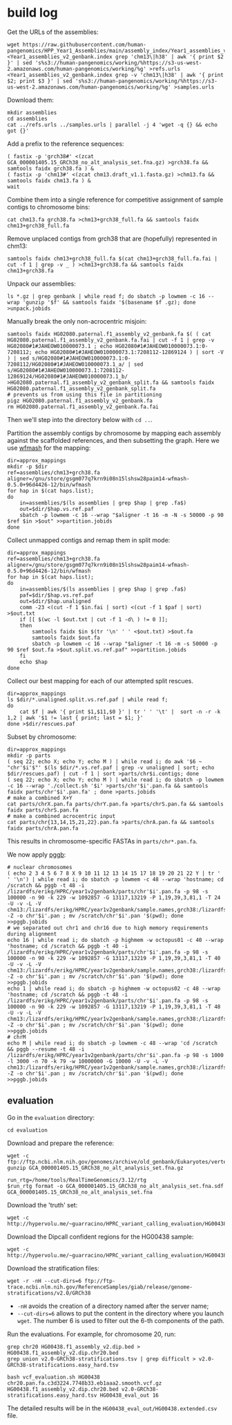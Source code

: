 # build log

Get the URLs of the assemblies:

```
wget https://raw.githubusercontent.com/human-pangenomics/HPP_Year1_Assemblies/main/assembly_index/Year1_assemblies_v2_genbank.index
<Year1_assemblies_v2_genbank.index grep 'chm13\|h38' | awk '{ print $2 }' | sed 's%s3://human-pangenomics/working/%https://s3-us-west-2.amazonaws.com/human-pangenomics/working/%g' >refs.urls
<Year1_assemblies_v2_genbank.index grep -v 'chm13\|h38' | awk '{ print $2; print $3 }' | sed 's%s3://human-pangenomics/working/%https://s3-us-west-2.amazonaws.com/human-pangenomics/working/%g' >samples.urls
```

Download them:

```
mkdir assemblies
cd assemblies
cat ../refs.urls ../samples.urls | parallel -j 4 'wget -q {} && echo got {}'
```

Add a prefix to the reference sequences:

```
( fastix -p 'grch38#' <(zcat GCA_000001405.15_GRCh38_no_alt_analysis_set.fna.gz) >grch38.fa && samtools faidx grch38.fa ) &
( fastix -p 'chm13#' <(zcat chm13.draft_v1.1.fasta.gz) >chm13.fa && samtools faidx chm13.fa ) &
wait
```

Combine them into a single reference for competitive assignment of sample contigs to chromosome bins:

```
cat chm13.fa grch38.fa >chm13+grch38_full.fa && samtools faidx chm13+grch38_full.fa
```

Remove unplaced contigs from grch38 that are (hopefully) represented in chm13:

```
samtools faidx chm13+grch38_full.fa $(cat chm13+grch38_full.fa.fai | cut -f 1 | grep -v _ ) >chm13+grch38.fa && samtools faidx chm13+grch38.fa
```

Unpack our assemblies:

```
ls *.gz | grep genbank | while read f; do sbatch -p lowmem -c 16 --wrap 'gunzip '$f' && samtools faidx '$(basename $f .gz); done >unpack.jobids
```

Manually break the only non-acrocentric misjoin:

```
samtools faidx HG02080.paternal.f1_assembly_v2_genbank.fa $( ( cat HG02080.paternal.f1_assembly_v2_genbank.fa.fai | cut -f 1 | grep -v HG02080#1#JAHEOW010000073.1 ; echo HG02080#1#JAHEOW010000073.1:0-7208112; echo HG02080#1#JAHEOW010000073.1:7208112-12869124 ) | sort -V ) | sed s/HG02080#1#JAHEOW010000073.1:0-7208112/HG02080#1#JAHEOW010000073.1_a/ | sed s/HG02080#1#JAHEOW010000073.1:7208112-12869124/HG02080#1#JAHEOW010000073.1_b/  >HG02080.paternal.f1_assembly_v2_genbank_split.fa && samtools faidx HG02080.paternal.f1_assembly_v2_genbank_split.fa
# prevents us from using this file in partitioning
pigz HG02080.paternal.f1_assembly_v2_genbank.fa
rm HG02080.paternal.f1_assembly_v2_genbank.fa.fai
```

Then we'll step into the directory below with `cd ..`.

Partition the assembly contigs by chromosome by mapping each assembly against the scaffolded references, and then subsetting the graph. Here we use [wfmash](https://github.com/ekg/wfmash) for the mapping:

```
dir=approx_mappings
mkdir -p $dir
ref=assemblies/chm13+grch38.fa
aligner=/gnu/store/gsgm077q7krn9i08n15lshsw28paim14-wfmash-0.5.0+96d4426-12/bin/wfmash
for hap in $(cat haps.list);
do
    in=assemblies/$(ls assemblies | grep $hap | grep .fa$)
    out=$dir/$hap.vs.ref.paf
    sbatch -p lowmem -c 16 --wrap "$aligner -t 16 -m -N -s 50000 -p 90 $ref $in >$out" >>partition.jobids
done
```

Collect unmapped contigs and remap them in split mode:

```
dir=approx_mappings
ref=assemblies/chm13+grch38.fa
aligner=/gnu/store/gsgm077q7krn9i08n15lshsw28paim14-wfmash-0.5.0+96d4426-12/bin/wfmash  
for hap in $(cat haps.list);
do
    in=assemblies/$(ls assemblies | grep $hap | grep .fa$)
    paf=$dir/$hap.vs.ref.paf
    out=$dir/$hap.unaligned
    comm -23 <(cut -f 1 $in.fai | sort) <(cut -f 1 $paf | sort) >$out.txt
    if [[ $(wc -l $out.txt | cut -f 1 -d\ ) != 0 ]];
    then 
        samtools faidx $in $(tr '\n' ' ' <$out.txt) >$out.fa
        samtools faidx $out.fa
        sbatch -p lowmem -c 16 --wrap "$aligner -t 16 -m -s 50000 -p 90 $ref $out.fa >$out.split.vs.ref.paf" >>partition.jobids
    fi
    echo $hap
done
```

Collect our best mapping for each of our attempted split rescues.

```
dir=approx_mappings
ls $dir/*.unaligned.split.vs.ref.paf | while read f;
do
    cat $f | awk '{ print $1,$11,$0 }' | tr ' ' '\t' |  sort -n -r -k 1,2 | awk '$1 != last { print; last = $1; }'
done >$dir/rescues.paf
```

Subset by chromosome:

```
dir=approx_mappings
mkdir -p parts
( seq 22; echo X; echo Y; echo M ) | while read i; do awk '$6 ~ "chr'$i'$"' $(ls $dir/*.vs.ref.paf | grep -v unaligned | sort; echo $dir/rescues.paf) | cut -f 1 | sort >parts/chr$i.contigs; done
( seq 22; echo X; echo Y; echo M ) | while read i; do sbatch -p lowmem -c 16 --wrap './collect.sh '$i' >parts/chr'$i'.pan.fa && samtools faidx parts/chr'$i'.pan.fa' ; done >parts.jobids
# make a combined X+Y
cat parts/chrX.pan.fa parts/chrY.pan.fa >parts/chrS.pan.fa && samtools faidx parts/chrS.pan.fa
# make a combined acrocentric input
cat parts/chr{13,14,15,21,22}.pan.fa >parts/chrA.pan.fa && samtools faidx parts/chrA.pan.fa
```

This results in chromosome-specific FASTAs in `parts/chr*.pan.fa`.

We now apply [pggb](https://github.com/pangenome/pggb):

```
# nuclear chromosomes
( echo 2 3 4 5 6 7 8 X 9 10 11 12 13 14 15 17 18 19 20 21 22 Y | tr ' ' '\n') | while read i; do sbatch -p lowmem -c 48 --wrap 'hostname; cd /scratch && pggb -t 48 -i /lizardfs/erikg/HPRC/year1v2genbank/parts/chr'$i'.pan.fa -p 98 -s 100000 -n 90 -k 229 -w 1092857 -G 13117,13219 -P 1,19,39,3,81,1 -T 24 -U -v -L -V chm13:/lizardfs/erikg/HPRC/year1v2genbank/sample.names,grch38:/lizardfs/erikg/HPRC/year1v2genbank/sample.names -Z -o chr'$i'.pan ; mv /scratch/chr'$i'.pan '$(pwd); done >>pggb.jobids
# we separated out chr1 and chr16 due to high memory requirements during alignment
echo 16 | while read i; do sbatch -p highmem -w octopus01 -c 40 --wrap 'hostname; cd /scratch && pggb -t 40 -i /lizardfs/erikg/HPRC/year1v2genbank/parts/chr'$i'.pan.fa -p 98 -s 100000 -n 90 -k 229 -w 1092857 -G 13117,13219 -P 1,19,39,3,81,1 -T 40 -U -v -L -V chm13:/lizardfs/erikg/HPRC/year1v2genbank/sample.names,grch38:/lizardfs/erikg/HPRC/year1v2genbank/sample.names -Z -o chr'$i'.pan ; mv /scratch/chr'$i'.pan '$(pwd); done >>pggb.jobids
echo 1 | while read i; do sbatch -p highmem -w octopus02 -c 48 --wrap 'hostname; cd /scratch && pggb -t 48 -i /lizardfs/erikg/HPRC/year1v2genbank/parts/chr'$i'.pan.fa -p 98 -s 100000 -n 90 -k 229 -w 1092857 -G 13117,13219 -P 1,19,39,3,81,1 -T 48 -U -v -L -V chm13:/lizardfs/erikg/HPRC/year1v2genbank/sample.names,grch38:/lizardfs/erikg/HPRC/year1v2genbank/sample.names -Z -o chr'$i'.pan ; mv /scratch/chr'$i'.pan '$(pwd); done >>pggb.jobids
# chrM
echo M | while read i; do sbatch -p lowmem -c 48 --wrap 'cd /scratch && pggb --resume -t 48 -i /lizardfs/erikg/HPRC/year1v2genbank/parts/chr'$i'.pan.fa -p 98 -s 1000 -l 3000 -n 70 -k 79 -w 10000000 -G 10000 -U -v -L -V chm13:/lizardfs/erikg/HPRC/year1v2genbank/sample.names,grch38:/lizardfs/erikg/HPRC/year1v2genbank/sample.names -Z -o chr'$i'.pan ; mv /scratch/chr'$i'.pan '$(pwd); done >>pggb.jobids
```

## evaluation

Go in the `evaluation` directory:

```
cd evaluation
```

Download and prepare the reference:

```
wget -c ftp://ftp.ncbi.nlm.nih.gov/genomes/archive/old_genbank/Eukaryotes/vertebrates_mammals/Homo_sapiens/GRCh38/seqs_for_alignment_pipelines/GCA_000001405.15_GRCh38_no_alt_analysis_set.fna.gz
gunzip GCA_000001405.15_GRCh38_no_alt_analysis_set.fna.gz

run_rtg=/home/tools/RealTimeGenomics/3.12/rtg
$run_rtg format -o GCA_000001405.15_GRCh38_no_alt_analysis_set.fna.sdf GCA_000001405.15_GRCh38_no_alt_analysis_set.fna
```

Download the 'truth' set:

```
wget -c http://hypervolu.me/~guarracino/HPRC_variant_calling_evaluation/HG00438.GRCh38_no_alt.deepvariant.vcf.gz
```

Download the Dipcall confident regions for the HG00438 sample:

```
wget -c http://hypervolu.me/~guarracino/HPRC_variant_calling_evaluation/HG00438.f1_assembly_v2.dip.bed
```

<!---
```
wget -c https://9a3fe.03c0.data.globus.org/benchmarking/original_vcfs/HG00438.GRCh38_no_alt.deepvariant.vcf.gz
```
-->

<!---
Download the easy/hard regions:

```
wget -c https://9a3fe.03c0.data.globus.org/benchmarking/dipcall_truth/pggb-burned/GRCh38_notinalldifficultregions.bed.gz
wget -c https://9a3fe.03c0.data.globus.org/benchmarking/dipcall_truth/pggb-burned/GRCh38_alldifficultregions.bed.gz
```
-->

Download the stratification files:
```
wget -r -nH --cut-dirs=6 ftp://ftp-trace.ncbi.nlm.nih.gov/ReferenceSamples/giab/release/genome-stratifications/v2.0/GRCh38
```
- `-nH` avoids the creation of a directory named after the server name;
- `--cut-dirs=6` allows to put the content in the directory where you launch `wget`. The number 6 is used to filter out
  the 6-th components of the path.


Run the evaluations. For example, for chromosome 20, run:

```
grep chr20 HG00438.f1_assembly_v2.dip.bed > HG00438.f1_assembly_v2.dip.chr20.bed
grep union v2.0-GRCh38-stratifications.tsv | grep difficult > v2.0-GRCh38-stratifications.easy_hard.tsv

bash vcf_evaluation.sh HG00438 chr20.pan.fa.c3d3224.7748b33.eb1aaa2.smooth.vcf.gz HG00438.f1_assembly_v2.dip.chr20.bed v2.0-GRCh38-stratifications.easy_hard.tsv HG00438_eval_out 16
```

The detailed results will be in the `HG00438_eval_out/HG00438.extended.csv` file.